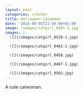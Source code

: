 ```yaml
---
layout: post
categories: crochet
title: Halloween Catwomen
date: '2018-09-05T21:48:06+03:00'
image: /images/catgirl_0481-1.jpg
images: |-
  ![](/images/catgirl_0529-1.jpg)

  ![](/images/catgirl_0481-1.jpg)

  ![](/images/catgirl_0458.jpg)

  ![](/images/catgirl_0487-1.jpg)

  ![](/images/catgirl_0502.jpg)
---
```

A cute catwoman.
